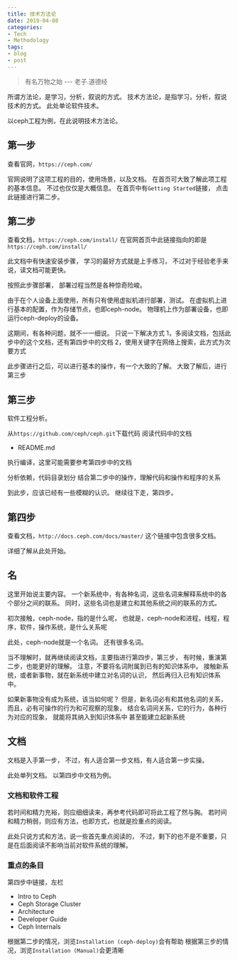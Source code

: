 ```yaml
---
title: 技术方法论
date: 2019-04-08
categories:
- Tech
- Methodology
tags:
- blog
- post
---
```


> 有名万物之始  --- 老子.道德经

所谓方法论，是学习，分析，叙说的方式。
技术方法论，是指学习，分析，叙说技术的方式。
此处单论软件技术。

以ceph工程为例，在此说明技术方法论。

## 第一步

查看官网，`https://ceph.com/`

官网说明了这项工程的目的，使用场景，以及文档。
在首页可大致了解此项工程的基本信息。
不过也仅仅是大概信息。
在首页中有`Getting Started`链接，
点击此链接进行第二步。

## 第二步

查看文档，`https://ceph.com/install/`
在官网首页中此链接指向的即是`https://ceph.com/install/`

此文档中有快速安装步骤，
学习的最好方式就是上手练习，
不过对于经验老手来说，读文档可能更快。

按照此步骤部署，
部署过程当然是各种惊奇险峻。

由于在个人设备上面使用，所有只有使用虚拟机进行部署，测试。
在虚拟机上进行基本的配置，作为存储节点，也即ceph-node。
物理机上作为部署设备，也即运行ceph-deploy的设备。

这期间，有各种问题，就不一一细说。
只说一下解决方式
1，多阅读文档，包括此步中的这个文档，还有第四步中的文档
2，使用关键字在网络上搜索，此方式为次要方式

此步骤进行之后，可以进行基本的操作，有一个大致的了解。
大致了解后，进行第三步

## 第三步

软件工程分析。

从`https://github.com/ceph/ceph.git`下载代码
阅读代码中的文档
- README.md

执行编译，这里可能需要参考第四步中的文档

分析依赖，代码目录划分
结合第二步中的操作，理解代码和操作和程序的关系

到此步，应该已经有一些模糊的认识。
继续往下走，第四步。

## 第四步

查看文档，`http://docs.ceph.com/docs/master/`
这个链接中包含很多文档。

详细了解从此处开始。

## 名

这里开始说主要内容。
一个新系统中，有各种名词，这些名词来解释系统中的各个部分之间的联系。
同时，这些名词也是建立和其他系统之间的联系的方式。

初次接触，ceph-node，指的是什么呢，
也就是，ceph-node和进程，线程，程序，软件，操作系统，是什么关系呢

此处，ceph-node就是一个名词。
还有很多名词。

当不理解时，就再继续阅读文档，主要指进行第四步，第三步，
有时候，重演第二步，也能更好的理解。
注意，不要将名词附属到已有的知识体系中。
接触新系统，或者新事物，就在新系统中建立对名词的认识，
然后再归入已有知识体系中。

如果新事物没有成为系统，该当如何呢？
但是，新名词必有和其他名词的关系，
而且，必有可操作的行为和可观察的现象，
结合名词间关系，它的行为，各种行为对应的现象，
就能将其纳入到知识体系中
甚至能建立起新系统

## 文档

文档是入手第一步，
不过，有人适合第一步文档，有人适合第一步实操。

此处单列文档。
以第四步中文档为例。

### 文档和软件工程

若时间和精力充裕，则应细细读来，再参考代码即可将此工程了然与胸。
若时间和精力稍弱，则应有方法，也即方式，也就是捡重点的阅读。

此处只说方式和方法，说一些首先重点阅读的，
不过，剩下的也不是不重要，只是在后面阅读不影响当前对软件系统的理解。

### 重点的条目

第四步中链接，左栏
- Intro to Ceph
- Ceph Storage Cluster
- Architecture
- Developer Guide
- Ceph Internals

根据第二步的情况，浏览`Installation (ceph-deploy)`会有帮助
根据第三步的情况，浏览`Installation (Manual)`会更清晰


